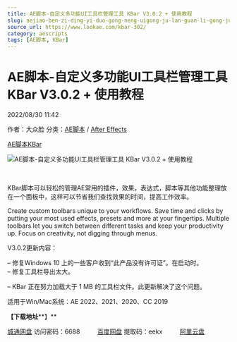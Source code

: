 ```yaml
---
title: AE脚本-自定义多功能UI工具栏管理工具 KBar V3.0.2 + 使用教程
slug: aejiao-ben-zi-ding-yi-duo-gong-neng-uigong-ju-lan-guan-li-gong-ju-kbar-v3-0-2-shi-yong-jiao-cheng
source_url: https://www.lookae.com/kbar-302/
category: aescripts
tags: [AE脚本, KBar]
---
```

# AE脚本-自定义多功能UI工具栏管理工具 KBar V3.0.2 + 使用教程

2022/08/30 11:42

作者：大众脸
分类：[AE脚本](https://www.lookae.com/after-effects/aescripts/) / [After Effects](https://www.lookae.com/after-effects/)

[AE脚本](https://www.lookae.com/tag/ae%e8%84%9a%e6%9c%ac/)[KBar](https://www.lookae.com/tag/kbar/)

![AE脚本-自定义多功能UI工具栏管理工具 KBar V3.0.2 + 使用教程](https://www.lookae.com/wp-content/uploads/2022/08/KBar-3.jpg "AE脚本-自定义多功能UI工具栏管理工具 KBar V3.0.2 + 使用教程-LookAE.com")

[﻿﻿﻿](https://cloud.video.taobao.com//play/u/705956171/p/1/e/6/t/1/372788679002.mp4)

KBar脚本可以轻松的管理AE常用的插件，效果，表达式，脚本等其他功能整理放在一个面板中，这样可以节省我们查找效果的时间，提高工作效率。

Create custom toolbars unique to your workflows. Save time and clicks by putting your most used effects, presets and more at your fingertips. Multiple toolbars let you switch between different tasks and keep your productivity up. Focus on creativity, not digging through menus.

V3.0.2更新内容：

– 修复Windows 10 上的一些客户收到“此产品没有许可证”。在启动时。  
– 修复工具栏导出太大。

– KBar 正在努力加载大于 1 MB 的工具栏文件。此更新解决了这个问题。

适用于Win/Mac系统：AE 2022、2021、2020、CC 2019

**【下载地址****】**

[城通网盘](https://url70.ctfile.com/f/2827370-660898686-a73462?p=4431) 访问密码：6688          [百度网盘](https://pan.baidu.com/s/1yPZcRSeAqv9eirryUUTUjA?pwd=eekx) 提取码：eekx          [阿里云盘](https://www.aliyundrive.com/s/Zd2km38yPee)

